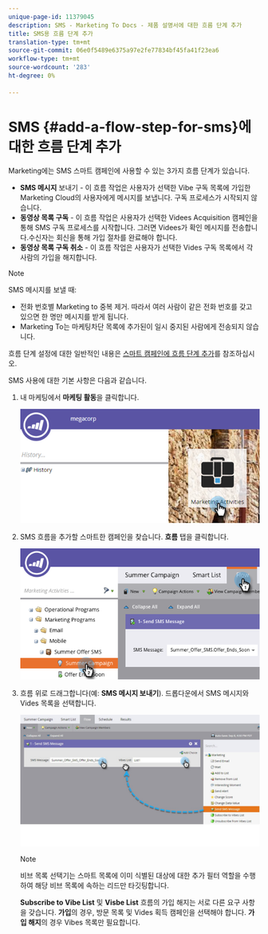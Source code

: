 ```yaml
---
unique-page-id: 11379045
description: SMS - Marketing To Docs - 제품 설명서에 대한 흐름 단계 추가
title: SMS용 흐름 단계 추가
translation-type: tm+mt
source-git-commit: 06e0f5489e6375a97e2fe77834bf45fa41f23ea6
workflow-type: tm+mt
source-wordcount: '283'
ht-degree: 0%

---
```



# SMS {#add-a-flow-step-for-sms}에 대한 흐름 단계 추가

Marketing에는 SMS 스마트 캠페인에 사용할 수 있는 3가지 흐름 단계가 있습니다.

* **SMS 메시지**  보내기 - 이 흐름 작업은 사용자가 선택한 Vibe 구독 목록에 가입한 Marketing Cloud의 사용자에게 메시지를 보냅니다. 구독 프로세스가 시작되지 않습니다.
* **동영상 목록 구독**  - 이 흐름 작업은 사용자가 선택한 Videes Acquisition 캠페인을 통해 SMS 구독 프로세스를 시작합니다. 그러면 Videes가 확인 메시지를 전송합니다.수신자는 회신을 통해 가입 절차를 완료해야 합니다.
* **동영상 목록 구독 취소**  - 이 흐름 작업은 사용자가 선택한 Vides 구독 목록에서 각 사람의 가입을 해지합니다.

>[!NOTE]
>
>SMS 메시지를 보낼 때:
>
>* 전화 번호별 Marketing to 중복 제거. 따라서 여러 사람이 같은 전화 번호를 갖고 있으면 한 명만 메시지를 받게 됩니다.
>* Marketing To는 마케팅차단 목록에 추가된이 일시 중지된 사람에게 전송되지 않습니다.


흐름 단계 설정에 대한 일반적인 내용은 [스마트 캠페인에 흐름 단계 추가](/help/marketo/product-docs/core-marketo-concepts/smart-campaigns/flow-actions/add-a-flow-step-to-a-smart-campaign.md)를 참조하십시오.

SMS 사용에 대한 기본 사항은 다음과 같습니다.

1. 내 마케팅에서 **마케팅 활동**&#x200B;을 클릭합니다.

   ![](assets/image2016-7-28-11-3a41-3a17.png)

1. SMS 흐름을 추가할 스마트한 캠페인을 찾습니다. **흐름** 탭을 클릭합니다.

   ![](assets/image2016-7-28-11-3a43-3a41.png)

1. 흐름 위로 드래그합니다(예: **SMS 메시지 보내기**). 드롭다운에서 SMS 메시지와 Vides 목록을 선택합니다.

   ![](assets/send-sms-message-hands.jpg)

   >[!NOTE]
   >
   >비브 목록 선택기는 스마트 목록에 이미 식별된 대상에 대한 추가 필터 역할을 수행하여 해당 비브 목록에 속하는 리드만 타깃팅합니다.
   >
   >**Subscribe to Vibe List** 및 **Visbe List** 흐름의 가입 해지는 서로 다른 요구 사항을 갖습니다. **가입**&#x200B;의 경우, 방문 목록 및 Vides 획득 캠페인을 선택해야 합니다. **가입 해지**&#x200B;의 경우 Vibes 목록만 필요합니다.
